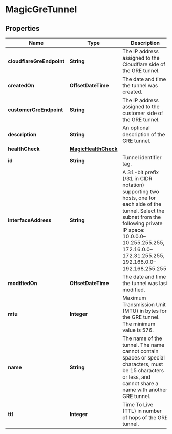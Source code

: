 

# MagicGreTunnel


## Properties

| Name | Type | Description | Notes |
|------------ | ------------- | ------------- | -------------|
|**cloudflareGreEndpoint** | **String** | The IP address assigned to the Cloudflare side of the GRE tunnel. |  |
|**createdOn** | **OffsetDateTime** | The date and time the tunnel was created. |  [optional] [readonly] |
|**customerGreEndpoint** | **String** | The IP address assigned to the customer side of the GRE tunnel. |  |
|**description** | **String** | An optional description of the GRE tunnel. |  [optional] |
|**healthCheck** | [**MagicHealthCheck**](MagicHealthCheck.md) |  |  [optional] |
|**id** | **String** | Tunnel identifier tag. |  [optional] [readonly] |
|**interfaceAddress** | **String** | A 31-bit prefix (/31 in CIDR notation) supporting two hosts, one for each side of the tunnel. Select the subnet from the following private IP space: 10.0.0.0–10.255.255.255, 172.16.0.0–172.31.255.255, 192.168.0.0–192.168.255.255. |  |
|**modifiedOn** | **OffsetDateTime** | The date and time the tunnel was last modified. |  [optional] [readonly] |
|**mtu** | **Integer** | Maximum Transmission Unit (MTU) in bytes for the GRE tunnel. The minimum value is 576. |  [optional] |
|**name** | **String** | The name of the tunnel. The name cannot contain spaces or special characters, must be 15 characters or less, and cannot share a name with another GRE tunnel. |  |
|**ttl** | **Integer** | Time To Live (TTL) in number of hops of the GRE tunnel. |  [optional] |



